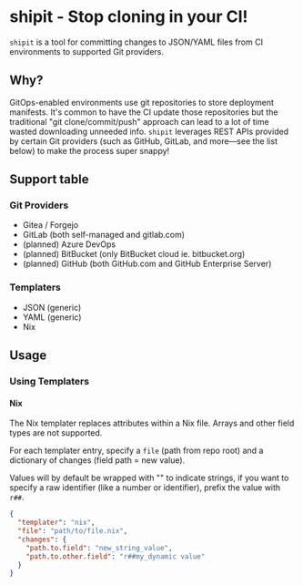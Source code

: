 # shipit - Stop cloning in your CI!

`shipit` is a tool for committing changes to JSON/YAML files from CI environments to supported Git providers.

## Why?

GitOps-enabled environments use git repositories to store deployment manifests. It's common to have the CI update those repositories but the traditional "git clone/commit/push" approach can lead to a lot of time wasted downloading unneeded info. `shipit` leverages REST APIs provided by certain Git providers (such as GitHub, GitLab, and more—see the list below) to make the process super snappy!

## Support table

### Git Providers

- Gitea / Forgejo
- GitLab (both self-managed and gitlab.com)
- (planned) Azure DevOps
- (planned) BitBucket (only BitBucket cloud ie. bitbucket.org)
- (planned) GitHub (both GitHub.com and GitHub Enterprise Server)

### Templaters

- JSON (generic)
- YAML (generic)
- Nix

## Usage

### Using Templaters

#### Nix

The Nix templater replaces attributes within a Nix file. Arrays and other field types are not supported.

For each templater entry, specify a `file` (path from repo root) and a dictionary of changes (field path = new value).

Values will by default be wrapped with "" to indicate strings, if you want to specify a raw identifier (like a number or identifier), prefix the value with `r##`.

```json
{
  "templater": "nix",
  "file": "path/to/file.nix",
  "changes": {
    "path.to.field": "new_string_value",
    "path.to.other.field": "r##my_dynamic value"
  }
}
```
